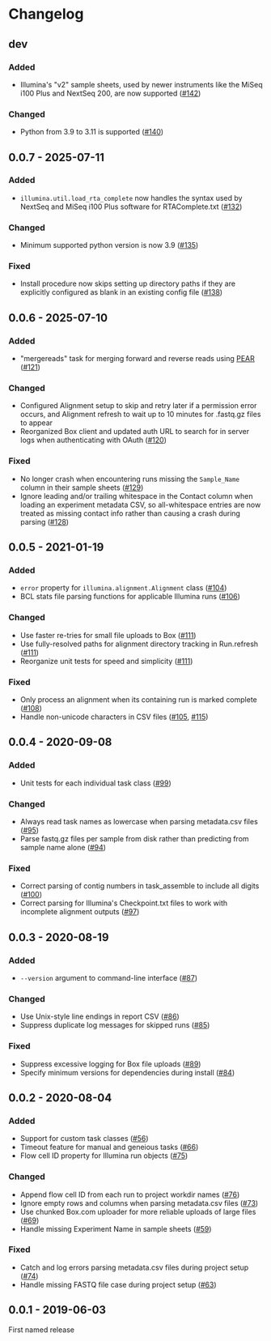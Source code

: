 # Changelog

## dev

### Added

 * Illumina's "v2" sample sheets, used by newer instruments like the MiSeq i100
   Plus and NextSeq 200, are now supported ([#142])

### Changed

 * Python from 3.9 to 3.11 is supported ([#140])

[#142]: https://github.com/ShawHahnLab/umbra/pull/142
[#140]: https://github.com/ShawHahnLab/umbra/pull/140

## 0.0.7 - 2025-07-11

### Added

 * `illumina.util.load_rta_complete` now handles the syntax used by NextSeq and
   MiSeq i100 Plus software for RTAComplete.txt ([#132])

### Changed

 * Minimum supported python version is now 3.9 ([#135])

### Fixed

 * Install procedure now skips setting up directory paths if they are
   explicitly configured as blank in an existing config file ([#138])

[#138]: https://github.com/ShawHahnLab/umbra/pull/138
[#135]: https://github.com/ShawHahnLab/umbra/pull/135
[#132]: https://github.com/ShawHahnLab/umbra/pull/132

## 0.0.6 - 2025-07-10

### Added

 * "mergereads" task for merging forward and reverse reads using
   [PEAR](https://cme.h-its.org/exelixis/web/software/pear/) ([#121])

### Changed

 * Configured Alignment setup to skip and retry later if a permission error
   occurs, and Alignment refresh to wait up to 10 minutes for .fastq.gz files
   to appear
 * Reorganized Box client and updated auth URL to search for in server logs
   when authenticating with OAuth ([#120])

### Fixed

 * No longer crash when encountering runs missing the `Sample_Name` column in
   their sample sheets ([#129])
 * Ignore leading and/or trailing whitespace in the Contact column when loading
   an experiment metadata CSV, so all-whitespace entries are now treated as
   missing contact info rather than causing a crash during parsing ([#128])

[#129]: https://github.com/ShawHahnLab/umbra/pull/129
[#128]: https://github.com/ShawHahnLab/umbra/pull/128
[#127]: https://github.com/ShawHahnLab/umbra/pull/127
[#121]: https://github.com/ShawHahnLab/umbra/pull/121
[#120]: https://github.com/ShawHahnLab/umbra/pull/120

## 0.0.5 - 2021-01-19

### Added

 * `error` property for `illumina.alignment.Alignment` class ([#104])
 * BCL stats file parsing functions for applicable Illumina runs ([#106])

### Changed

 * Use faster re-tries for small file uploads to Box ([#111])
 * Use fully-resolved paths for alignment directory tracking in Run.refresh
   ([#111])
 * Reorganize unit tests for speed and simplicity ([#111])

### Fixed

 * Only process an alignment when its containing run is marked complete
   ([#108])
 * Handle non-unicode characters in CSV files ([#105], [#115])

[#115]: https://github.com/ShawHahnLab/umbra/pull/115
[#111]: https://github.com/ShawHahnLab/umbra/pull/111
[#108]: https://github.com/ShawHahnLab/umbra/pull/108
[#106]: https://github.com/ShawHahnLab/umbra/pull/106
[#105]: https://github.com/ShawHahnLab/umbra/pull/105
[#104]: https://github.com/ShawHahnLab/umbra/pull/104

## 0.0.4 - 2020-09-08

### Added

 * Unit tests for each individual task class ([#99])

### Changed

 * Always read task names as lowercase when parsing metadata.csv files ([#95])
 * Parse fastq.gz files per sample from disk rather than predicting from sample
   name alone ([#94])

### Fixed

 * Correct parsing of contig numbers in task_assemble to include all digits
   ([#100])
 * Correct parsing for Illumina's Checkpoint.txt files to work with
   incomplete alignment outputs ([#97])

[#100]: https://github.com/ShawHahnLab/umbra/pull/100
[#99]: https://github.com/ShawHahnLab/umbra/pull/99
[#97]: https://github.com/ShawHahnLab/umbra/pull/97
[#95]: https://github.com/ShawHahnLab/umbra/pull/95
[#94]: https://github.com/ShawHahnLab/umbra/pull/94

## 0.0.3 - 2020-08-19

### Added

 * `--version` argument to command-line interface ([#87])

### Changed

 * Use Unix-style line endings in report CSV ([#86])
 * Suppress duplicate log messages for skipped runs ([#85])

### Fixed

 * Suppress excessive logging for Box file uploads ([#89])
 * Specify minimum versions for dependencies during install ([#84])

[#89]: https://github.com/ShawHahnLab/umbra/pull/89
[#87]: https://github.com/ShawHahnLab/umbra/pull/87
[#86]: https://github.com/ShawHahnLab/umbra/pull/86
[#85]: https://github.com/ShawHahnLab/umbra/pull/85
[#84]: https://github.com/ShawHahnLab/umbra/pull/84

## 0.0.2 - 2020-08-04

### Added

 * Support for custom task classes ([#56])
 * Timeout feature for manual and geneious tasks ([#66])
 * Flow cell ID property for Illumina run objects ([#75])

### Changed

 * Append flow cell ID from each run to project workdir names ([#76])
 * Ignore empty rows and columns when parsing metadata.csv files ([#73])
 * Use chunked Box.com uploader for more reliable uploads of large files ([#69])
 * Handle missing Experiment Name in sample sheets ([#59])

### Fixed

 * Catch and log errors parsing metadata.csv files during project setup ([#74])
 * Handle missing FASTQ file case during project setup ([#63])

[#76]: https://github.com/ShawHahnLab/umbra/pull/76
[#75]: https://github.com/ShawHahnLab/umbra/pull/75
[#74]: https://github.com/ShawHahnLab/umbra/pull/74
[#73]: https://github.com/ShawHahnLab/umbra/pull/73
[#69]: https://github.com/ShawHahnLab/umbra/pull/69
[#66]: https://github.com/ShawHahnLab/umbra/pull/66
[#63]: https://github.com/ShawHahnLab/umbra/pull/63
[#59]: https://github.com/ShawHahnLab/umbra/pull/59
[#56]: https://github.com/ShawHahnLab/umbra/pull/56

## 0.0.1 - 2019-06-03

First named release
